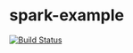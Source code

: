 # spark-example

[![Build Status](https://travis-ci.org/vishnu667/spark-example.svg)](https://travis-ci.org/vishnu667/spark-example)
